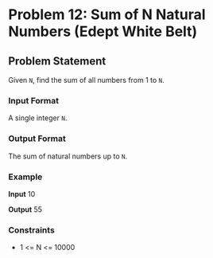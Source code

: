 # Problem 12: Sum of N Natural Numbers (Edept White Belt)

## Problem Statement
Given `N`, find the sum of all numbers from 1 to `N`.

### Input Format
A single integer `N`.

### Output Format
The sum of natural numbers up to `N`.

### Example

**Input**
10

**Output**
55


### Constraints
- 1 <= N <= 10000
